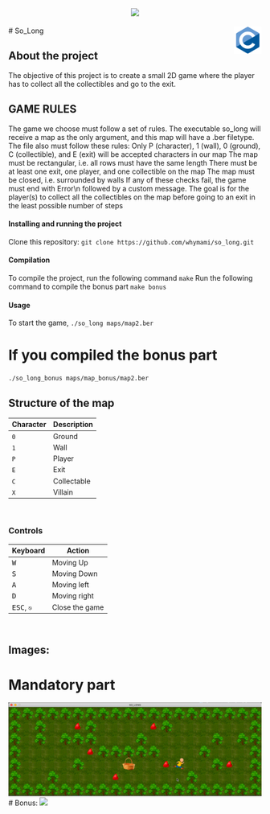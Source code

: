 <div align="center"><img src="./img/baslik.png" /></div>
<br>
# So_Long <img src="https://github.com/devicons/devicon/blob/master/icons/c/c-original.svg" width="55" height="55" align="right"/>
<br>

## About the project
The objective of this project is to create a small 2D game where the player has to collect all the collectibles and go to the exit.
<br>

## GAME RULES
The game we choose must follow a set of rules. The executable so_long will receive a map as the only argument, and this map will have a .ber filetype.
The file also must follow these rules:
Only P (character), 1 (wall), 0 (ground), C (collectible), and E (exit) will be accepted characters in our map
The map must be rectangular, i.e. all rows must have the same length
There must be at least one exit, one player, and one collectible on the map
The map must be closed, i.e. surrounded by walls
If any of these checks fail, the game must end with Error\n followed by a custom message.
The goal is for the player(s) to collect all the collectibles on the map before going to an exit in the least possible number of steps
<br>

#### Installing and running the project
Clone this repository:
  `git clone https://github.com/whymami/so_long.git`
<br>

#### Compilation
To compile the project, run the following command
  `make`
Run the following command to compile the bonus part
  `make bonus`
<br>

#### Usage
  To start the game, `./so_long maps/map2.ber`
# If you compiled the bonus part
  `./so_long_bonus maps/map_bonus/map2.ber`
<br>

## Structure of the map
| Character | Description|
|--|--|
| `0` | Ground |
| `1` | Wall |
| `P` | Player |
| `E` | Exit |
| `C` | Collectable |
| `X` | Villain |
<br>

### Controls

| Keyboard | Action |
|---|---|
| <kbd>W</kbd>| Moving Up |
| <kbd>S</kbd>| Moving Down |
| <kbd>A</kbd>| Moving left |
| <kbd>D</kbd>| Moving right |
| <kbd>ESC</kbd>, `⎋`| Close the game |
<br>

## Images:
# Mandatory part
<img src="./img/so_long.gif"/>
<br>
# Bonus:
<img src="./img/bonus_video.gif"/>
